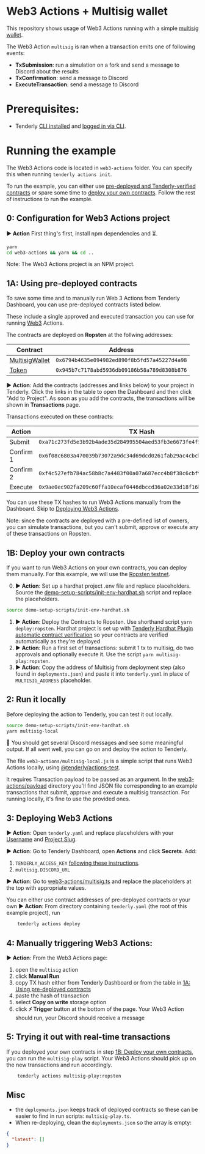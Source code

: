 # Web3 Actions + Multisig wallet

This repository shows usage of Web3 Actions running with a simple [multisig wallet](contracts/MultiSigWallet.sol).

The Web3 Action `multisig` is ran when a transaction emits one of following events:

- **TxSubmission**: run a simulation on a fork and send a message to Discord about the results
- **TxConfirmation**: send a message to Discord
- **ExecuteTransaction**: send a message to Discord

# Prerequisites:

- Tenderly [CLI installed](https://github.com/Tenderly/tenderly-cli#installation)
  and [logged in via CLI](https://github.com/Tenderly/tenderly-cli#login).

# Running the example

The Web3 Actions code is located in `web3-actions` folder. You can specify this when running `tenderly actions init`.

To run the example, you can either use [pre-deployed and Tenderly-verified contracts](#1a-using-pre-deployed-contracts)
or spare some time to [deploy your own contracts](#1b-deploy-your-own-contracts). Follow the rest of instructions to run
the example.

## 0: Configuration for Web3 Actions project

**▶️ Action** First thing's first, install npm dependencies and ⏳.

```bash
yarn
cd web3-actions && yarn && cd ..
```

Note: The Web3 Actions project is an NPM project.

## 1A: Using pre-deployed contracts

To save some time and to manually run Web 3 Actions from Tenderly Dashboard, you can use pre-deployed contracts listed
below.

These include a single approved and executed transaction you can use for running [Web3](https://google.com) Actions.

The contracts are deployed on **Ropsten** at the follwing addresses:

| Contract                                                                                                    | Address                                      |
| ----------------------------------------------------------------------------------------------------------- | -------------------------------------------- |
| [MultisigWallet](https://dashboard.tenderly.co/contract/ropsten/0x6794b4635e094982ed890f8b5fd57a45227d4a98) | `0x6794b4635e094982ed890f8b5fd57a45227d4a98` |
| [Token](https://dashboard.tenderly.co/contract/ropsten/0x945b7c7178abd5936db09186b58a789d8308b876)          | `0x945b7c7178abd5936db09186b58a789d8308b876` |

**▶️ Action**: Add the contracts (addresses and links below) to your project in Tenderly. Click the links in the table to open the Dashboard and then click "Add to Project". As soon as you add the
contracts, the transactions will be shown in **Transactions** page.

Transactions executed on these contracts:

| Action    | TX Hash                                                              |
| --------- | -------------------------------------------------------------------- |
| Submit    | `0xa71c273fd5e3b92b4ade35d284995504aed53fb3e6673fe4f5fcec045c75e77a` |
| Confirm 1 | `0x6f08c6803a470039b73072a9dc34d69dcd0261fab29ac4cbcb02bb87daf96aa9` |
| Confirm 2 | `0xf4c527efb784ac58b8c7a4483f00a07a687ecc4b8f38c6cbf9f95dd0f695cfb5` |
| Execute   | `0x9ae0ec902fa209c60ffa10ecaf0446dbccd36a02e33d18f16bc182e57de94ac4` |

You can use these TX hashes to run Web3 Actions manually from the Dashboard. Skip
to [Deploying Web3 Actions](#3-deploying-web3-actions).

Note: since the contracts are deployed with a pre-defined list of owners, you can simulate transactions, but you can't
submit, approve or execute any of these transactions on Ropsten.

## 1B: Deploy your own contracts

If you want to run Web3 Actions on your own contracts, you can deploy them manually. For this example, we will use
the [Ropsten testnet](https://ropsten.etherscan.io/).

0. **▶️ Action**: Set up a hardhat project .env file and replace placeholders. Source
   the [demo-setup-scripts/init-env-hardhat.sh](demo-setup-scripts/init-env-hardhat.sh) script and replace the
   placeholders.

```bash
source demo-setup-scripts/init-env-hardhat.sh
```

1. **▶️ Action**: Deploy the Contracts to Ropsten. Use shorthand script `yarn deploy:ropsten`. Hardhat project is set
   up
   with [Tenderly Hardhat Plugin automatic contract verification](https://github.com/Tenderly/hardhat-tenderly#automatic-verification)
   so your contracts are verified automatically as they're deployed
2. **▶️ Action**: Run a first set of transactions: submit 1 tx to multisig, do two approvals and optionally execute it.
   Use the script `yarn multisig-play:ropsten`.
3. **▶️ Action**: Copy the address of Multisig from deployment step (also found in `deployments.json`) and paste it
   into `tenderly.yaml` in place of `MULTISIG_ADDRESS` placeholder.

## 2: Run it locally

Before deploying the action to Tenderly, you can test it out locally.

```bash
source demo-setup-scripts/init-env-hardhat.sh
yarn multisig-local
```

👾 You should get several Discord messages and see some meaningful output. If all went well, you can go on and deploy the
action to Tenderly.

The file `web3-actions/multisig-local.js` is a simple script that runs Web3 Actions locally,
using [@tenderly/actions-test](https://github.com/Tenderly/tenderly-actions).

It requires Transaction payload to be passed as an argument. In the [web3-actions/payload](web3-actions/payload/)
directory you'll find JSON file corresponding to an example transactions that submit, approve and execute a multisig
transaction. For running locally, it's fine to use the provided ones.

## 3: Deploying Web3 Actions

**▶️ Action**: Open `tenderly.yaml` and replace placeholders with your [Username](https://docs.tenderly.co/other/platform-access/how-to-find-the-project-slug-username-and-organization-name)
and [Project Slug](https://docs.tenderly.co/other/platform-access/how-to-find-the-project-slug-username-and-organization-name).

**▶️ Action**: Go to Tenderly Dashboard, open **Actions** and click **Secrets**. Add:

1. `TENDERLY_ACCESS_KEY` [following these instructions](https://docs.tenderly.co/other/platform-access/how-to-generate-api-access-tokens).
2. `multisig.DISCORD_URL`

**▶️ Action**: Go to [web3-actions/multisig.ts](multisig.ts) and replace the placeholders at the top with appropriate values.

You can either use contract addresses of pre-deployed contracts or your own
**▶️ Action**: From directory containing `tenderly.yaml` (the root of this example project), run

```bash
    tenderly actions deploy
```

## 4: Manually triggering Web3 Actions:

**▶️ Action**: From the Web3 Actions page:

1. open the `multisig` action
2. click **Manual Run**
3. copy TX hash either from Tenderly Dashboard or from the table
   in [1A: Using pre-deployed contracts](#1a-using-pre-deployed-contracts)
4. paste the hash of transaction
5. select **Copy on write** storage option
6. click **⚡️ Trigger** button at the bottom of the page. Your Web3 Action should run, your Discord should receive a
   message

## 5: Trying it out with real-time transactions

If you deployed your own contracts in step [1B: Deploy your own contracts](#1b-deploy-your-own-contracts), you can run
the `multisig-play` script. Your Web3 Actions should pick up on the new transactions and run accordingly.

```bash
    tenderly actions multisig-play:ropsten
```

## Misc

- the `deployments.json` keeps track of deployed contracts so these can be easier to find in run scripts: `multisig-play.ts`.
- When re-deploying, clean the `deployments.json` so the array is empty:

```json
{
  "latest": []
}
```
